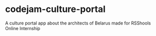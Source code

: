 # codejam-culture-portal
A culture portal app about the architects of Belarus made for RSShools Online Internship 
